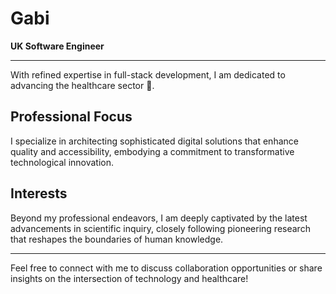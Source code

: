 # Gabi  

**UK Software Engineer**  

---

With refined expertise in full-stack development, I am dedicated to advancing the healthcare sector 🏥.  

## Professional Focus  
I specialize in architecting sophisticated digital solutions that enhance quality and accessibility, embodying a commitment to transformative technological innovation.  

## Interests  
Beyond my professional endeavors, I am deeply captivated by the latest advancements in scientific inquiry, closely following pioneering research that reshapes the boundaries of human knowledge.

---

Feel free to connect with me to discuss collaboration opportunities or share insights on the intersection of technology and healthcare!
